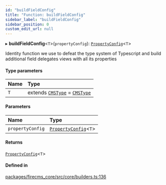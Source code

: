 ```yaml
---
id: "buildFieldConfig"
title: "Function: buildFieldConfig"
sidebar_label: "buildFieldConfig"
sidebar_position: 0
custom_edit_url: null
---
```


▸ **buildFieldConfig**\<`T`\>(`propertyConfig`): [`PropertyConfig`](../types/PropertyConfig.md)\<`T`\>

Identity function we use to defeat the type system of Typescript and build
additional field delegates views with all its properties

#### Type parameters

| Name | Type |
| :------ | :------ |
| `T` | extends [`CMSType`](../types/CMSType.md) = [`CMSType`](../types/CMSType.md) |

#### Parameters

| Name | Type |
| :------ | :------ |
| `propertyConfig` | [`PropertyConfig`](../types/PropertyConfig.md)\<`T`\> |

#### Returns

[`PropertyConfig`](../types/PropertyConfig.md)\<`T`\>

#### Defined in

[packages/firecms_core/src/core/builders.ts:136](https://github.com/FireCMSco/firecms/blob/d45f3739/packages/firecms_core/src/core/builders.ts#L136)
